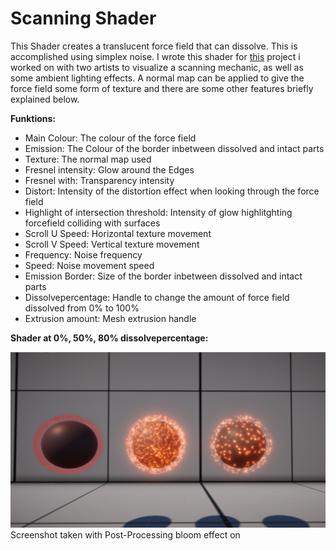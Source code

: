 # **Scanning Shader** 

This Shader creates a translucent force field that can dissolve. This is accomplished using simplex noise. I wrote this shader for  [this](https://teamtorte.itch.io/veneris) project i worked on with two artists to visualize a scanning mechanic, as well as some ambient lighting effects. A normal map can be applied to give the force field some form of texture and there are some other features briefly explained below. 

**Funktions:**
- Main Colour:        The colour of the force field
- Emission:           The Colour of the border inbetween dissolved and intact parts
- Texture:            The normal map used
- Fresnel intensity:  Glow around the Edges
- Fresnel with:       Transparency intensity
- Distort:            Intensity of the distortion effect when looking through the force field
- Highlight of intersection threshold: Intensity of glow highlitghting forcefield colliding with surfaces
- Scroll U Speed:     Horizontal texture movement
- Scroll V Speed:     Vertical texture movement
- Frequency:          Noise frequency
- Speed:              Noise movement speed
- Emission Border:    Size of the border inbetween dissolved and intact parts
- Dissolvepercentage: Handle to change the amount of force field dissolved from 0% to 100%
- Extrusion amount:   Mesh extrusion handle


**Shader at 0%, 50%, 80% dissolvepercentage:**

![force field dissolved: 0%, 50%, 80%](https://github.com/LHaubold/Scanning-Shader/blob/master/example.PNG)
Screenshot taken with Post-Processing bloom effect on
